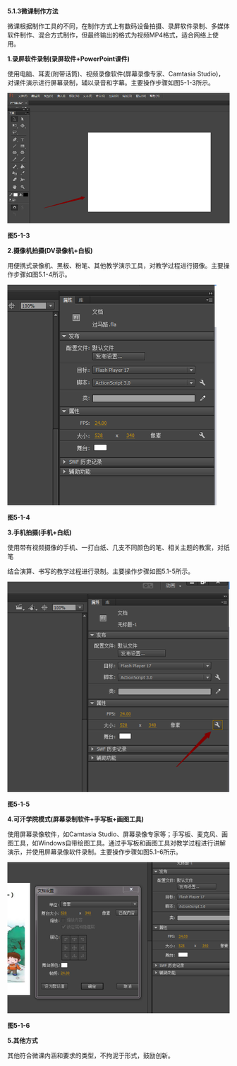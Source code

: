 **5.1.3微课制作方法**

微课根据制作工具的不同，在制作方式上有数码设备拍摄、录屏软件录制、多媒体软件制作、混合方式制作，但最终输出的格式为视频MP4格式，适合网络上使用。

**1.录屏软件录制\(录屏软件+PowerPoint课件\)**

使用电脑、耳麦\(附带话筒\)、视频录像软件\(屏幕录像专家、Camtasia Studio\)，对课件演示进行屏幕录制，辅以录音和字幕。主要操作步骤如图5-1-3所示。

![](/assets/图片2.png)

**图5-1-3**

**2.摄像机拍摄\(DV录像机+白板\)**

用便携式录像机、黑板、粉笔、其他教学演示工具，对教学过程进行摄像。主要操作步骤如图5.1-4所示。

![](/assets/图片3.png)

**图5-1-4**

**3.手机拍摄\(手机+白纸\)**

使用带有视频摄像的手机、一打白纸、几支不同颜色的笔、相关主题的教案，对纸笔

结合演算、书写的教学过程进行录制。主要操作步骤如图5.1-5所示。

![](/assets/图片4.png)

**图5-1-5**

**4.可汗学院模式\(屏幕录制软件+手写板+画图工具\)**

使用屏幕录像软件，如Camtasia Studio、屏幕录像专家等；手写板、麦克风、画图工具，如Windows自带绘图工具。通过手写板和画图工具对教学过程进行讲解演示，并使用屏幕录像软件录制。主要操作步骤如图5.1-6所示。

![](/assets/图片5.png)

**图5-1-6**

**5.其他方式**

其他符合微课内涵和要求的类型，不拘泥于形式，鼓励创新。

